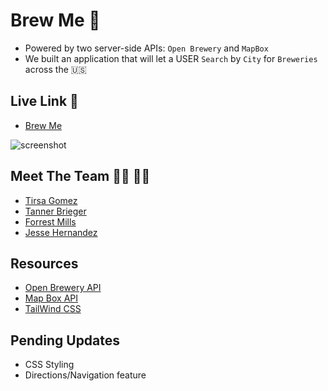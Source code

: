 # Brew Me 🍺
- Powered by two server-side APIs: `Open Brewery` and `MapBox` 
- We built an application that will let a USER `Search` by `City` for `Breweries` across the 🇺🇸

## Live Link 🔗
* [Brew Me](https://jessebubble.github.io/brew-me/)

![screenshot](./assets/images/website.JPG)

## Meet The Team 👨‍🎤 👩‍🎤
* [Tirsa Gomez](https://github.com/trrgomez)
* [Tanner Brieger](https://github.com/TannerReed29)
* [Forrest Mills](https://github.com/fmills89)
* [Jesse Hernandez](https://github.com/jessebubble)

## Resources 
* [Open Brewery API](https://www.openbrewerydb.org/)
* [Map Box API](https://docs.mapbox.com/api/navigation/directions/)
* [TailWind CSS](https://tailwindcss.com/)

## Pending Updates 
- CSS Styling
- Directions/Navigation feature
